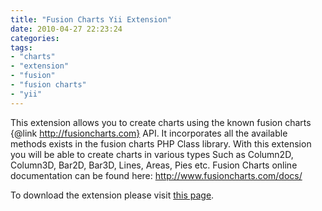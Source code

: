 ```yaml
---
title: "Fusion Charts Yii Extension"
date: 2010-04-27 22:23:24
categories: 
tags: 
- "charts"
- "extension"
- "fusion"
- "fusion charts"
- "yii"
---
```


<div style="direction: ltr; text-align: left;">

This extension allows you to create charts using the known fusion charts {@link http://fusioncharts.com} API. It incorporates all the available methods exists in the fusion charts PHP Class library. With this extension you will be able to create charts in various types Such as Column2D, Column3D, Bar2D, Bar3D, Lines, Areas, Pies etc. Fusion Charts online documentation can be found here: http://www.fusioncharts.com/docs/
<p style="text-align: left;">To download the extension please visit <a href="http://www.yiiframework.com/extension/fusion-charts-extension/" target="_blank">this page</a>.</p>

</div>

